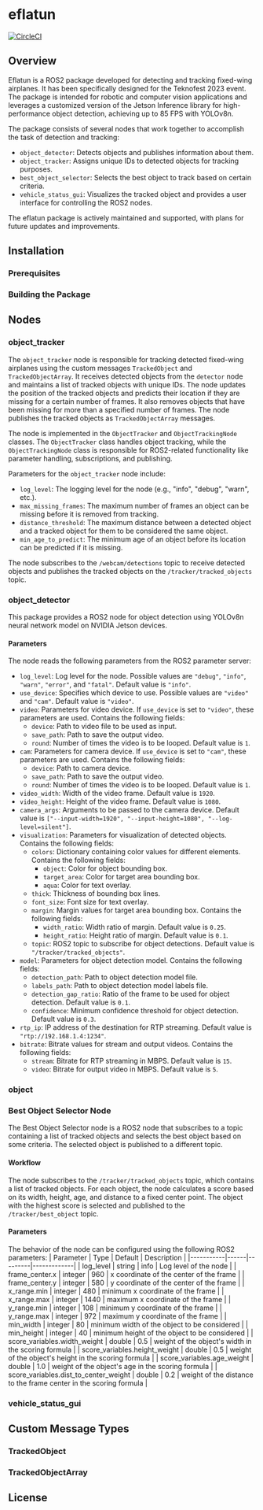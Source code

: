 # eflatun

[![CircleCI](https://dl.circleci.com/status-badge/img/gh/sezer-muhammed/eflatun_src/tree/master.svg?style=svg)](https://dl.circleci.com/status-badge/redirect/gh/sezer-muhammed/eflatun_src/tree/master)

## Overview

Eflatun is a ROS2 package developed for detecting and tracking fixed-wing airplanes. It has been specifically designed for the Teknofest 2023 event. The package is intended for robotic and computer vision applications and leverages a customized version of the Jetson Inference library for high-performance object detection, achieving up to 85 FPS with YOLOv8n.

The package consists of several nodes that work together to accomplish the task of detection and tracking:

- `object_detector`: Detects objects and publishes information about them.
- `object_tracker`: Assigns unique IDs to detected objects for tracking purposes.
- `best_object_selector`: Selects the best object to track based on certain criteria.
- `vehicle_status_gui`: Visualizes the tracked object and provides a user interface for controlling the ROS2 nodes.

The eflatun package is actively maintained and supported, with plans for future updates and improvements.


## Installation

### Prerequisites

### Building the Package

## Nodes

### object_tracker

The `object_tracker` node is responsible for tracking detected fixed-wing airplanes using the custom messages `TrackedObject` and `TrackedObjectArray`. It receives detected objects from the `detector` node and maintains a list of tracked objects with unique IDs. The node updates the position of the tracked objects and predicts their location if they are missing for a certain number of frames. It also removes objects that have been missing for more than a specified number of frames. The node publishes the tracked objects as `TrackedObjectArray` messages.

The node is implemented in the `ObjectTracker` and `ObjectTrackingNode` classes. The `ObjectTracker` class handles object tracking, while the `ObjectTrackingNode` class is responsible for ROS2-related functionality like parameter handling, subscriptions, and publishing.

Parameters for the `object_tracker` node include:

- `log_level`: The logging level for the node (e.g., "info", "debug", "warn", etc.).
- `max_missing_frames`: The maximum number of frames an object can be missing before it is removed from tracking.
- `distance_threshold`: The maximum distance between a detected object and a tracked object for them to be considered the same object.
- `min_age_to_predict`: The minimum age of an object before its location can be predicted if it is missing.

The node subscribes to the `/webcam/detections` topic to receive detected objects and publishes the tracked objects on the `/tracker/tracked_objects` topic.


### object_detector

This package provides a ROS2 node for object detection using YOLOv8n neural network model on NVIDIA Jetson devices.

#### Parameters

The node reads the following parameters from the ROS2 parameter server:

- `log_level`: Log level for the node. Possible values are `"debug"`, `"info"`, `"warn"`, `"error"`, and `"fatal"`. Default value is `"info"`.
- `use_device`: Specifies which device to use. Possible values are `"video"` and `"cam"`. Default value is `"video"`.
- `video`: Parameters for video device. If `use_device` is set to `"video"`, these parameters are used. Contains the following fields:
    - `device`: Path to video file to be used as input.
    - `save_path`: Path to save the output video.
    - `round`: Number of times the video is to be looped. Default value is `1`.
- `cam`: Parameters for camera device. If `use_device` is set to `"cam"`, these parameters are used. Contains the following fields:
    - `device`: Path to camera device.
    - `save_path`: Path to save the output video.
    - `round`: Number of times the video is to be looped. Default value is `1`.
- `video_width`: Width of the video frame. Default value is `1920`.
- `video_height`: Height of the video frame. Default value is `1080`.
- `camera_args`: Arguments to be passed to the camera device. Default value is `["--input-width=1920", "--input-height=1080", "--log-level=silent"]`.
- `visualization`: Parameters for visualization of detected objects. Contains the following fields:
    - `colors`: Dictionary containing color values for different elements. Contains the following fields:
        - `object`: Color for object bounding box.
        - `target_area`: Color for target area bounding box.
        - `aqua`: Color for text overlay.
    - `thick`: Thickness of bounding box lines.
    - `font_size`: Font size for text overlay.
    - `margin`: Margin values for target area bounding box. Contains the following fields:
        - `width_ratio`: Width ratio of margin. Default value is `0.25`.
        - `height_ratio`: Height ratio of margin. Default value is `0.1`.
    - `topic`: ROS2 topic to subscribe for object detections. Default value is `"/tracker/tracked_objects"`.
- `model`: Parameters for object detection model. Contains the following fields:
    - `detection_path`: Path to object detection model file.
    - `labels_path`: Path to object detection model labels file.
    - `detection_gap_ratio`: Ratio of the frame to be used for object detection. Default value is `0.1`.
    - `confidence`: Minimum confidence threshold for object detection. Default value is `0.3`.
- `rtp_ip`: IP address of the destination for RTP streaming. Default value is `"rtp://192.168.1.4:1234"`.
- `bitrate`: Bitrate values for stream and output videos. Contains the following fields:
    - `stream`: Bitrate for RTP streaming in MBPS. Default value is `15`.
    - `video`: Bitrate for output video in MBPS. Default value is `5`.

### object

### Best Object Selector Node

The Best Object Selector node is a ROS2 node that subscribes to a topic containing a list of tracked objects and selects the best object based on some criteria. The selected object is published to a different topic.

#### Workflow

The node subscribes to the `/tracker/tracked_objects` topic, which contains a list of tracked objects. For each object, the node calculates a score based on its width, height, age, and distance to a fixed center point. The object with the highest score is selected and published to the `/tracker/best_object` topic.

#### Parameters

The behavior of the node can be configured using the following ROS2 parameters:
| Parameter | Type | Default | Description |
|-----------|------|---------|-------------|
| log_level | string | info | Log level of the node |
| frame_center.x | integer | 960 | x coordinate of the center of the frame |
| frame_center.y | integer | 580 | y coordinate of the center of the frame |
| x_range.min | integer | 480 | minimum x coordinate of the frame |
| x_range.max | integer | 1440 | maximum x coordinate of the frame |
| y_range.min | integer | 108 | minimum y coordinate of the frame |
| y_range.max | integer | 972 | maximum y coordinate of the frame |
| min_width | integer | 80 | minimum width of the object to be considered |
| min_height | integer | 40 | minimum height of the object to be considered |
| score_variables.width_weight | double | 0.5 | weight of the object's width in the scoring formula |
| score_variables.height_weight | double | 0.5 | weight of the object's height in the scoring formula |
| score_variables.age_weight | double | 1.0 | weight of the object's age in the scoring formula |
| score_variables.dist_to_center_weight | double | 0.2 | weight of the distance to the frame center in the scoring formula |


### vehicle_status_gui

## Custom Message Types

### TrackedObject

### TrackedObjectArray

## License
